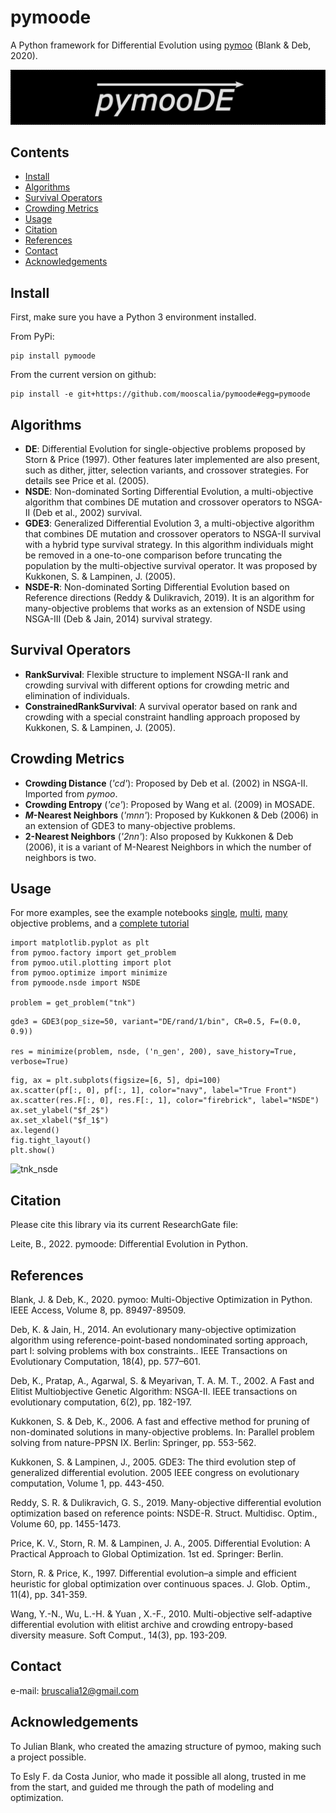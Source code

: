 # pymoode
A Python framework for Differential Evolution using [pymoo](https://github.com/anyoptimization/pymoo) (Blank & Deb, 2020).

![pymoode-logo](images/logo_pymoode.png)

## Contents
- [Install](#install)
- [Algorithms](#algorithms)
- [Survival Operators](#survival-operators)
- [Crowding Metrics](#crowding-metrics)
- [Usage](#usage)
- [Citation](#citation)
- [References](#references)
- [Contact](#contact)
- [Acknowledgements](#acknowledgements)

## Install
First, make sure you have a Python 3 environment installed.

From PyPi:
```
pip install pymoode
```

From the current version on github:
```
pip install -e git+https://github.com/mooscalia/pymoode#egg=pymoode
```

## Algorithms
- **DE**: Differential Evolution for single-objective problems proposed by Storn & Price (1997). Other features later implemented are also present, such as dither, jitter, selection variants, and crossover strategies. For details see Price et al. (2005).
- **NSDE**: Non-dominated Sorting Differential Evolution, a multi-objective algorithm that combines DE mutation and crossover operators to NSGA-II (Deb et al., 2002) survival.
- **GDE3**: Generalized Differential Evolution 3, a multi-objective algorithm that combines DE mutation and crossover operators to NSGA-II survival with a hybrid type survival strategy. In this algorithm individuals might be removed in a one-to-one comparison before truncating the population by the multi-objective survival operator. It was proposed by Kukkonen, S. & Lampinen, J. (2005).
- **NSDE-R**: Non-dominated Sorting Differential Evolution based on Reference directions (Reddy & Dulikravich, 2019). It is an algorithm for many-objective problems that works as an extension of NSDE using NSGA-III (Deb & Jain, 2014) survival strategy.

## Survival Operators
- **RankSurvival**: Flexible structure to implement NSGA-II rank and crowding survival with different options for crowding metric and elimination of individuals.
- **ConstrainedRankSurvival**: A survival operator based on rank and crowding with a special constraint handling approach proposed by Kukkonen, S. & Lampinen, J. (2005).

## Crowding Metrics
- **Crowding Distance** (*'cd'*): Proposed by Deb et al. (2002) in NSGA-II. Imported from *pymoo*.
- **Crowding Entropy** (*'ce'*): Proposed by Wang et al. (2009) in MOSADE.
- ***M*-Nearest Neighbors** (*'mnn'*): Proposed by Kukkonen & Deb (2006) in an extension of GDE3 to many-objective problems.
- **2-Nearest Neighbors** (*'2nn'*): Also proposed by Kukkonen & Deb (2006), it is a variant of M-Nearest Neighbors in which the number of neighbors is two.

## Usage
For more examples, see the example notebooks [single](notebooks/EXAMPLE_SOO.ipynb), [multi](notebooks/EXAMPLE_MULTI.ipynb), [many](notebooks/EXAMPLE_MANY.ipynb) objective problems, and a [complete tutorial](notebooks/tutorial.ipynb)

```
import matplotlib.pyplot as plt
from pymoo.factory import get_problem
from pymoo.util.plotting import plot
from pymoo.optimize import minimize
from pymoode.nsde import NSDE

problem = get_problem("tnk")
```

```
gde3 = GDE3(pop_size=50, variant="DE/rand/1/bin", CR=0.5, F=(0.0, 0.9))
    
res = minimize(problem, nsde, ('n_gen', 200), save_history=True, verbose=True)
```

```
fig, ax = plt.subplots(figsize=[6, 5], dpi=100)
ax.scatter(pf[:, 0], pf[:, 1], color="navy", label="True Front")
ax.scatter(res.F[:, 0], res.F[:, 1], color="firebrick", label="NSDE")
ax.set_ylabel("$f_2$")
ax.set_xlabel("$f_1$")
ax.legend()
fig.tight_layout()
plt.show()
```
![tnk_nsde](https://github.com/mooscaliaproject/pymoode/blob/images/tnk_gde3.png)

## Citation
Please cite this library via its current ResearchGate file:

Leite, B., 2022. pymoode: Differential Evolution in Python.

## References
Blank, J. & Deb, K., 2020. pymoo: Multi-Objective Optimization in Python. IEEE Access, Volume 8, pp. 89497-89509.

Deb, K. & Jain, H., 2014. An evolutionary many-objective optimization algorithm using reference-point-based nondominated sorting approach, part I: solving problems with box constraints.. IEEE Transactions on Evolutionary Computation, 18(4), pp. 577–601.

Deb, K., Pratap, A., Agarwal, S. & Meyarivan, T. A. M. T., 2002. A Fast and Elitist Multiobjective Genetic Algorithm: NSGA-II. IEEE transactions on evolutionary computation, 6(2), pp. 182-197.

Kukkonen, S. & Deb, K., 2006. A fast and effective method for pruning of non-dominated solutions in many-objective problems. In: Parallel problem solving from nature-PPSN IX. Berlin: Springer, pp. 553-562.

Kukkonen, S. & Lampinen, J., 2005. GDE3: The third evolution step of generalized differential evolution. 2005 IEEE congress on evolutionary computation, Volume 1, pp. 443-450.

Reddy, S. R. & Dulikravich, G. S., 2019. Many-objective differential evolution optimization based on reference points: NSDE-R. Struct. Multidisc. Optim., Volume 60, pp. 1455-1473.

Price, K. V., Storn, R. M. & Lampinen, J. A., 2005. Differential Evolution: A Practical Approach to Global Optimization. 1st ed. Springer: Berlin.

Storn, R. & Price, K., 1997. Differential evolution–a simple and efficient heuristic for global optimization over continuous spaces. J. Glob. Optim., 11(4), pp. 341-359.

Wang, Y.-N., Wu, L.-H. & Yuan , X.-F., 2010. Multi-objective self-adaptive differential evolution with elitist archive and crowding entropy-based diversity measure. Soft Comput., 14(3), pp. 193-209.

## Contact
e-mail: bruscalia12@gmail.com

## Acknowledgements
To Julian Blank, who created the amazing structure of pymoo, making such a project possible.

To Esly F. da Costa Junior, who made it possible all along, trusted in me from the start, and guided me through the path of modeling and optimization.
